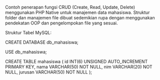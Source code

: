 Contoh penerapan fungsi CRUD (Create, Read, Update, Delete) menggunakan PHP Native untuk manajemen data mahasiswa. Struktur folder dan manajemen file dibuat sedemikian rupa dengan menggunakan pendekatan OOP dan pengelompokan file yang sesuai.


Struktur Tabel MySQL:

CREATE DATABASE db_mahasiswa;

USE db_mahasiswa;

CREATE TABLE mahasiswa (
    id INT(6) UNSIGNED AUTO_INCREMENT PRIMARY KEY,
    nama VARCHAR(50) NOT NULL,
    nim VARCHAR(20) NOT NULL,
    jurusan VARCHAR(50) NOT NULL
);
